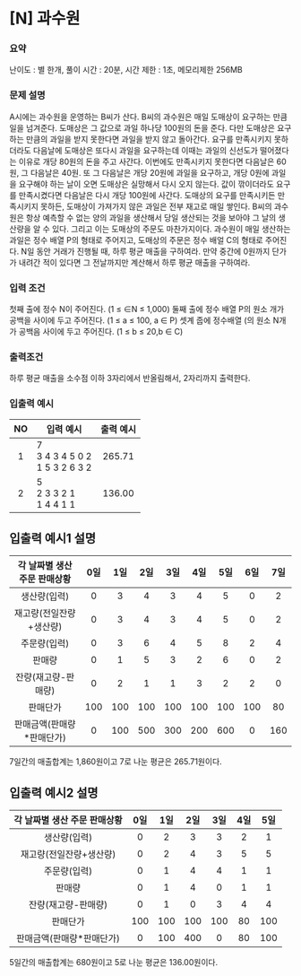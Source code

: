 # [N] 과수원

### 요약

난이도 : 별 한개, 풀이 시간 : 20분, 시간 제한 : 1초, 메모리제한 256MB

### 문제 설명

A시에는 과수원을 운영하는 B씨가 산다. B씨의 과수원은 매일 도매상이 요구하는 만큼 일을 넘겨준다. 도매상은 그 값으로 과일 하나당 100원의 돈을 준다. 다만 도매상은 요구하는 만큼의 과일을 받지 못한다면 과일을 받지 않고 돌아간다. 요구를 만족시키지 못하더라도 다음날에 도매상은 또다시 과일을 요구하는데 이때는 과일의 신선도가 떨어졌다는 이유로 개당 80원의 돈을 주고 사간다. 이번에도 만족시키지 못한다면 다음날은 60원, 그 다음날은 40원. 또 그 다음날은 개당 20원에 과일을 요구하고, 개당 0원에 과일을 요구해야 하는 날이 오면 도매상은 실망해서 다시 오지 않는다. 값이 깎이더라도 요구를 만족시켰다면 다음날은 다시 개당 100원에 사간다.
도매상의 요구를 만족시키든 만족시키지 못하든, 도매상이 가져가지 않은 과일은 전부 재고로 매일 쌓인다.
B씨의 과수원은 항상 예측할 수 없는 양의 과일을 생산해서 당일 생산되는 것을 보아야 그 날의 생산량을 알 수 있다. 그리고 이는 도매상의 주문도 마찬가지이다. 과수원이 매일 생산하는 과일은 정수 배열 P의 형태로 주어지고, 도매상의 주문은 정수 배얼 C의 형태로 주어진다.
N일 동안 거래가 진행될 때, 하루 평균 매출을 구하여라.
만약 중간에 0원까지 단가가 내려간 적이 있다면 그 전날까지만 계산해서 하루 평균 매출을 구하여라.

### 입력 조건
첫째 출에 정수 N이 주어진다. (1 ≤ ∈N ≤ 1,000)
둘째 출에 정수 배열 P의 원소 개가 공백을 사이에 두고 주어진다. (1 ≤ a ≤ 100, a ∈ P)
셋계 줍에 정수배열 (의 원소 N개가 공백음 사이에 두고 주어진다. (1 ≤ b ≤ 20,b ∈ C)

### 출력조건
하루 평균 매출을 소수점 이하 3자리에서 반올림해서, 2자리까지 출력한다.

### 입출력 예시
|NO|입력 예시|출력 예시|
|:-:|---|:---:|
|1|7<br>3 4 3 4 5 0 2<br> 1 5 3 2 6 3 2|265.71|
|2|5<br>2 3 3 2 1<br>1 4 4 1 1|136.00|

## 입출력 예시1 설명

|각 날짜별 생산 주문 판매상황|0일|1일|2일|3일|4일|5일|6일|7일|
|:---------:|:---------:|:---------:|:---------:|:---------:|:---------:|:---------:|:---------:|:---------:|
|생산량(입력)|0|3|4|3|4|5|0|2|
|재고량(전일잔량+생산량)|0|3|4|3|4|5|0|2|
|주문량(입력)|0|3|6|4|5|8|2|4|
|판매량|0|1|5|3|2|6|0|2|
|잔량(재고량-판매량)|0|2|1|1|3|2|2|0|
|판매단가|100|100|100|100|100|100|100|80|
|판매금액(판매량*판매단가)|0|100|500|300|200|600|0|160|
7일간의 매출합계는 1,860원이고 7로 나눈 평균은 265.71원이다.

## 입출력 예시2 설명

|각 날짜별 생산 주문 판매상황|0일|1일|2일|3일|4일|5일|
|:---------:|:---------:|:---------:|:---------:|:---------:|:---------:|:---------:|
|생산량(입력)|0|2|3|3|2|1|
|재고량(전일잔량+생산량)|0|2|4|3|5|5|
|주문량(입력)|0|1|4|4|1|1|
|판매량|0|1|4|0|1|1|
|잔량(재고량-판매량)|0|1|0|3|4|4|
|판매단가|100|100|100|100|80|100|
|판매금액(판매량*판매단가)|0|100|400|0|80|100|
5일간의 매출합계는 680원이고 5로 나눈 평균은 136.00원이다.
